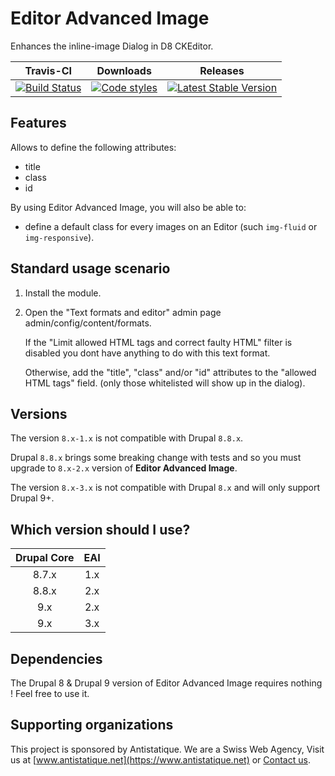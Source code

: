 # Editor Advanced Image

Enhances the inline-image Dialog in D8 CKEditor.

|       Travis-CI        |        Downloads        |         Releases         |
|:----------------------:|:-----------------------:|:------------------------:|
| [![Build Status](https://github.com/antistatique/drupal-editor-advanced-image/actions/workflows/ci.yml/badge.svg)](https://github.com/antistatique/drupal-editor-advanced-image/actions/workflows/ci.yml) | [![Code styles](https://github.com/antistatique/drupal-editor-advanced-image/actions/workflows/styles.yml/badge.svg)](https://github.com/antistatique/drupal-editor-advanced-image/actions/workflows/styles.yml) | [![Latest Stable Version](https://img.shields.io/badge/release-v2.0-blue.svg?style=flat-square)](https://www.drupal.org/project/editor_advanced_image/releases) |

## Features

Allows to define the following attributes:

- title
- class
- id

By using Editor Advanced Image, you will also be able to:

- define a default class for every images on an Editor
  (such `img-fluid` or `img-responsive`).

## Standard usage scenario

1. Install the module.
1. Open the "Text formats and editor" admin page admin/config/content/formats.

    If the "Limit allowed HTML tags and correct faulty HTML" filter is disabled
    you dont have anything to do with this text format.

    Otherwise, add the "title", "class" and/or "id" attributes to
    the "allowed HTML tags" field.
    (only those whitelisted will show up in the dialog).

## Versions

The version `8.x-1.x` is not compatible with Drupal `8.8.x`.

Drupal `8.8.x` brings some breaking change with tests and so you
must upgrade to `8.x-2.x` version of **Editor Advanced Image**.

The version `8.x-3.x` is not compatible with Drupal `8.x` and will only support Drupal 9+.

## Which version should I use?

|Drupal Core| EAI |
|:---------:|:---:|
|8.7.x      | 1.x |
|8.8.x      | 2.x |
|9.x        | 2.x |
|9.x        | 3.x |

## Dependencies

The Drupal 8 & Drupal 9 version of Editor Advanced Image requires nothing !
Feel free to use it.

## Supporting organizations

This project is sponsored by Antistatique. We are a Swiss Web Agency,
Visit us at [www.antistatique.net](https://www.antistatique.net) or
[Contact us](mailto:info@antistatique.net).
